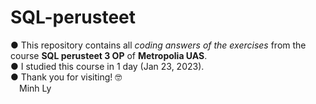 # SQL-perusteet
● This repository contains all _coding answers of the exercises_ from the course **SQL perusteet 3 OP** of **Metropolia UAS**.\
● I studied this course in 1 day (Jan 23, 2023).\
● Thank you for visiting! 🤓\
&emsp;Minh Ly
